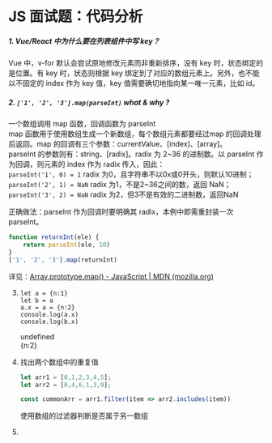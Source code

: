 #  JS 面试题：代码分析

##### 1. Vue/React 中为什么要在列表组件中写 key？  

   Vue 中，v-for 默认会尝试原地修改元素而非重新排序，没有 key 时，状态绑定的是位置。有 key 时，状态则根据 key 绑定到了对应的数组元素上。另外，也不能以不固定的 index 作为 key 值，key 值需要确切地指向某一唯一元素，比如 id。

##### 2.  `['1', '2', '3'].map(parseInt)` what & why ?  

   一个数组调用 map 函数，回调函数为 parseInt  
   map 函数用于使用数组生成一个新数组，每个数组元素都要经过map 的回调处理后返回。map 的回调有三个参数：currentValue、[index]、[array]。  
   parseInt 的参数则有：string、[radix]。radix 为 2~36 的进制数。以 parseInt 作为回调，则元素的 index 作为 radix 传入，因此：  
   `parseInt('1', 0) = 1` radix 为0，且字符串不以0x或0开头，则默认10进制；  
   `parseInt('2', 1) = NaN` radix 为1，不是2~36之间的数，返回 NaN；  
   `parseInt('3', 2) = NaN` radix 为2，但3不是有效的二进制数，返回NaN  

   正确做法：parseInt 作为回调时要明确其 radix，本例中即需重封装一次 parseInt。  

   ```js
   function returnInt(ele) {
       return parseInt(ele, 10)
   }
   ['1', '2', '3'].map(returnInt)
   ```

   详见：[Array.prototype.map() - JavaScript | MDN (mozilla.org)](https://developer.mozilla.org/zh-CN/docs/Web/JavaScript/Reference/Global_Objects/Array/map#使用技巧案例)

3. ```JS
   let a = {n:1}
   let b = a
   a.x = a = {n:2}
   console.log(a.x)
   console.log(b.x)
   ```

   undefined  
   {n:2}

4. 找出两个数组中的重复值  

   ```js
   let arr1 = [0,1,2,3,4,5];
   let arr2 = [0,4,6,1,3,9];
   
   const commonArr = arr1.filter(item => arr2.includes(item))
   ```
   
   使用数组的过滤器判断是否属于另一数组
   
7. 

